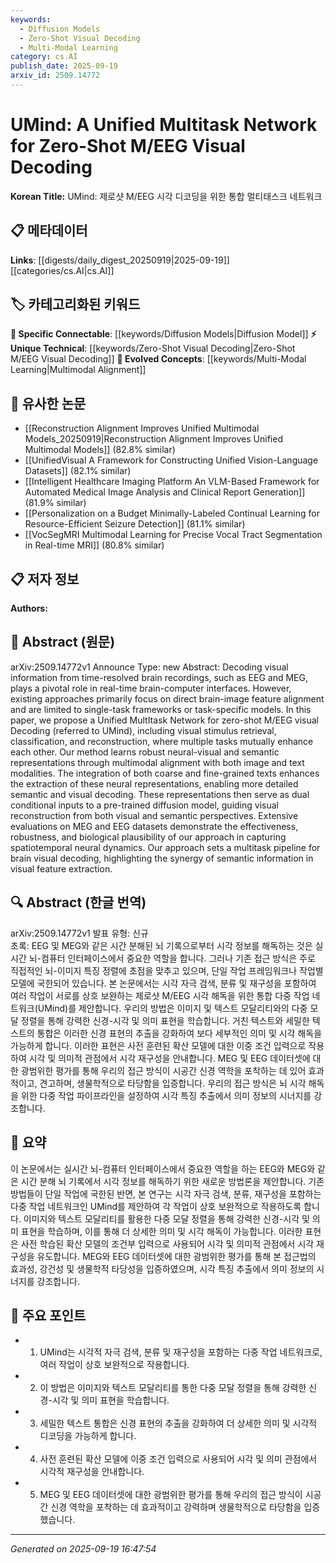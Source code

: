 ```yaml
---
keywords:
  - Diffusion Models
  - Zero-Shot Visual Decoding
  - Multi-Modal Learning
category: cs.AI
publish_date: 2025-09-19
arxiv_id: 2509.14772
---
```


<!-- KEYWORD_LINKING_METADATA:
{
  "processed_timestamp": "2025-09-22 21:19:33.131018",
  "vocabulary_version": "1.0",
  "selected_keywords": [
    "Diffusion Models",
    "Zero-Shot Visual Decoding",
    "Multi-Modal Learning"
  ],
  "rejected_keywords": [
    "Multitask Learning"
  ],
  "similarity_scores": {
    "Diffusion Models": 0.8,
    "Zero-Shot Visual Decoding": 0.78,
    "Multi-Modal Learning": 0.75
  },
  "extraction_method": "AI_prompt_based",
  "budget_applied": true
}
-->


# UMind: A Unified Multitask Network for Zero-Shot M/EEG Visual Decoding

**Korean Title:** UMind: 제로샷 M/EEG 시각 디코딩을 위한 통합 멀티태스크 네트워크

## 📋 메타데이터

**Links**: [[digests/daily_digest_20250919|2025-09-19]]   [[categories/cs.AI|cs.AI]]

## 🏷️ 카테고리화된 키워드
**🔗 Specific Connectable**: [[keywords/Diffusion Models|Diffusion Model]]
**⚡ Unique Technical**: [[keywords/Zero-Shot Visual Decoding|Zero-Shot M/EEG Visual Decoding]]
**🚀 Evolved Concepts**: [[keywords/Multi-Modal Learning|Multimodal Alignment]]

## 🔗 유사한 논문
- [[Reconstruction Alignment Improves Unified Multimodal Models_20250919|Reconstruction Alignment Improves Unified Multimodal Models]] (82.8% similar)
- [[UnifiedVisual A Framework for Constructing Unified Vision-Language Datasets]] (82.1% similar)
- [[Intelligent Healthcare Imaging Platform An VLM-Based Framework for Automated Medical Image Analysis and Clinical Report Generation]] (81.9% similar)
- [[Personalization on a Budget Minimally-Labeled Continual Learning for Resource-Efficient Seizure Detection]] (81.1% similar)
- [[VocSegMRI Multimodal Learning for Precise Vocal Tract Segmentation in Real-time MRI]] (80.8% similar)

## 📋 저자 정보

**Authors:** 

## 📄 Abstract (원문)

arXiv:2509.14772v1 Announce Type: new 
Abstract: Decoding visual information from time-resolved brain recordings, such as EEG and MEG, plays a pivotal role in real-time brain-computer interfaces. However, existing approaches primarily focus on direct brain-image feature alignment and are limited to single-task frameworks or task-specific models. In this paper, we propose a Unified MultItask Network for zero-shot M/EEG visual Decoding (referred to UMind), including visual stimulus retrieval, classification, and reconstruction, where multiple tasks mutually enhance each other. Our method learns robust neural-visual and semantic representations through multimodal alignment with both image and text modalities. The integration of both coarse and fine-grained texts enhances the extraction of these neural representations, enabling more detailed semantic and visual decoding. These representations then serve as dual conditional inputs to a pre-trained diffusion model, guiding visual reconstruction from both visual and semantic perspectives. Extensive evaluations on MEG and EEG datasets demonstrate the effectiveness, robustness, and biological plausibility of our approach in capturing spatiotemporal neural dynamics. Our approach sets a multitask pipeline for brain visual decoding, highlighting the synergy of semantic information in visual feature extraction.

## 🔍 Abstract (한글 번역)

arXiv:2509.14772v1 발표 유형: 신규  
초록: EEG 및 MEG와 같은 시간 분해된 뇌 기록으로부터 시각 정보를 해독하는 것은 실시간 뇌-컴퓨터 인터페이스에서 중요한 역할을 합니다. 그러나 기존 접근 방식은 주로 직접적인 뇌-이미지 특징 정렬에 초점을 맞추고 있으며, 단일 작업 프레임워크나 작업별 모델에 국한되어 있습니다. 본 논문에서는 시각 자극 검색, 분류 및 재구성을 포함하여 여러 작업이 서로를 상호 보완하는 제로샷 M/EEG 시각 해독을 위한 통합 다중 작업 네트워크(UMind)를 제안합니다. 우리의 방법은 이미지 및 텍스트 모달리티와의 다중 모달 정렬을 통해 강력한 신경-시각 및 의미 표현을 학습합니다. 거친 텍스트와 세밀한 텍스트의 통합은 이러한 신경 표현의 추출을 강화하여 보다 세부적인 의미 및 시각 해독을 가능하게 합니다. 이러한 표현은 사전 훈련된 확산 모델에 대한 이중 조건 입력으로 작용하여 시각 및 의미적 관점에서 시각 재구성을 안내합니다. MEG 및 EEG 데이터셋에 대한 광범위한 평가를 통해 우리의 접근 방식이 시공간 신경 역학을 포착하는 데 있어 효과적이고, 견고하며, 생물학적으로 타당함을 입증합니다. 우리의 접근 방식은 뇌 시각 해독을 위한 다중 작업 파이프라인을 설정하여 시각 특징 추출에서 의미 정보의 시너지를 강조합니다.

## 📝 요약

이 논문에서는 실시간 뇌-컴퓨터 인터페이스에서 중요한 역할을 하는 EEG와 MEG와 같은 시간 분해 뇌 기록에서 시각 정보를 해독하기 위한 새로운 방법론을 제안합니다. 기존 방법들이 단일 작업에 국한된 반면, 본 연구는 시각 자극 검색, 분류, 재구성을 포함하는 다중 작업 네트워크인 UMind를 제안하여 각 작업이 상호 보완적으로 작용하도록 합니다. 이미지와 텍스트 모달리티를 활용한 다중 모달 정렬을 통해 강력한 신경-시각 및 의미 표현을 학습하며, 이를 통해 더 상세한 의미 및 시각 해독이 가능합니다. 이러한 표현은 사전 학습된 확산 모델의 조건부 입력으로 사용되어 시각 및 의미적 관점에서 시각 재구성을 유도합니다. MEG와 EEG 데이터셋에 대한 광범위한 평가를 통해 본 접근법의 효과성, 강건성 및 생물학적 타당성을 입증하였으며, 시각 특징 추출에서 의미 정보의 시너지를 강조합니다.

## 🎯 주요 포인트

- 1. UMind는 시각적 자극 검색, 분류 및 재구성을 포함하는 다중 작업 네트워크로, 여러 작업이 상호 보완적으로 작용합니다.

- 2. 이 방법은 이미지와 텍스트 모달리티를 통한 다중 모달 정렬을 통해 강력한 신경-시각 및 의미 표현을 학습합니다.

- 3. 세밀한 텍스트 통합은 신경 표현의 추출을 강화하여 더 상세한 의미 및 시각적 디코딩을 가능하게 합니다.

- 4. 사전 훈련된 확산 모델에 이중 조건 입력으로 사용되어 시각 및 의미 관점에서 시각적 재구성을 안내합니다.

- 5. MEG 및 EEG 데이터셋에 대한 광범위한 평가를 통해 우리의 접근 방식이 시공간 신경 역학을 포착하는 데 효과적이고 강력하며 생물학적으로 타당함을 입증했습니다.

---

*Generated on 2025-09-19 16:47:54*